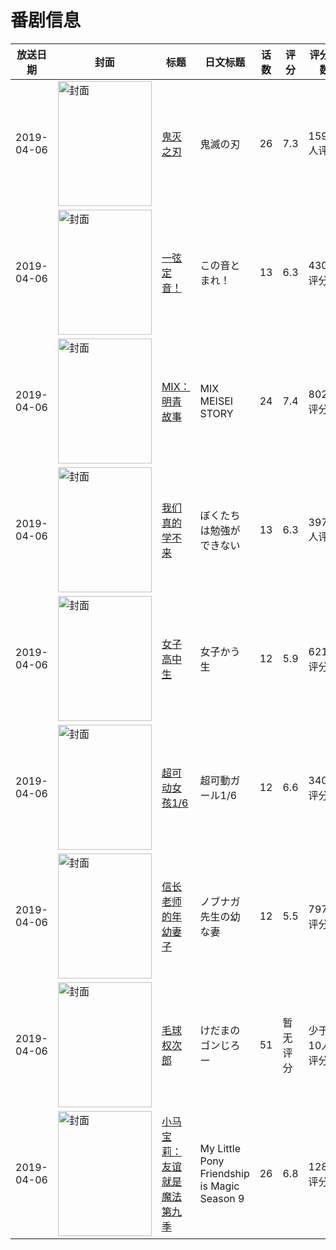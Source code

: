# 番剧信息

|放送日期|封面|标题|日文标题|话数|评分|评分人数|
|---|---|---|---|---|---|---|
|2019-04-06|<img src="//lain.bgm.tv/pic/cover/c/9d/d1/245665_5an54.jpg" alt="封面" style="width:150px;height:200px;object-fit:cover;">|[鬼灭之刃](https://bangumi.tv/subject/245665)|鬼滅の刃|26|7.3|15908人评分|
|2019-04-06|<img src="//lain.bgm.tv/pic/cover/c/17/7f/254788_5501o.jpg" alt="封面" style="width:150px;height:200px;object-fit:cover;">|[一弦定音！](https://bangumi.tv/subject/254788)|この音とまれ！|13|6.3|430人评分|
|2019-04-06|<img src="//lain.bgm.tv/pic/cover/c/bd/2f/255980_QS121.jpg" alt="封面" style="width:150px;height:200px;object-fit:cover;">|[MIX：明青故事](https://bangumi.tv/subject/255980)|MIX MEISEI STORY|24|7.4|802人评分|
|2019-04-06|<img src="//lain.bgm.tv/pic/cover/c/21/a6/257369_32HM0.jpg" alt="封面" style="width:150px;height:200px;object-fit:cover;">|[我们真的学不来](https://bangumi.tv/subject/257369)|ぼくたちは勉強ができない|13|6.3|3974人评分|
|2019-04-06|<img src="//lain.bgm.tv/pic/cover/c/81/26/260371_E1a69.jpg" alt="封面" style="width:150px;height:200px;object-fit:cover;">|[女子高中生](https://bangumi.tv/subject/260371)|女子かう生|12|5.9|621人评分|
|2019-04-06|<img src="//lain.bgm.tv/pic/cover/c/b9/55/260373_2Z2oz.jpg" alt="封面" style="width:150px;height:200px;object-fit:cover;">|[超可动女孩1/6](https://bangumi.tv/subject/260373)|超可動ガール1/6|12|6.6|340人评分|
|2019-04-06|<img src="//lain.bgm.tv/pic/cover/c/3e/19/269075_5g48K.jpg" alt="封面" style="width:150px;height:200px;object-fit:cover;">|[信长老师的年幼妻子](https://bangumi.tv/subject/269075)|ノブナガ先生の幼な妻|12|5.5|797人评分|
|2019-04-06|<img src="//lain.bgm.tv/pic/cover/c/0c/d2/274549_sxB8h.jpg" alt="封面" style="width:150px;height:200px;object-fit:cover;">|[毛球权次郎](https://bangumi.tv/subject/274549)|けだまのゴンじろー|51|暂无评分|少于10人评分|
|2019-04-06|<img src="//lain.bgm.tv/pic/cover/c/c2/68/280442_s7Z7W.jpg" alt="封面" style="width:150px;height:200px;object-fit:cover;">|[小马宝莉：友谊就是魔法 第九季](https://bangumi.tv/subject/280442)|My Little Pony Friendship is Magic Season 9|26|6.8|128人评分|
